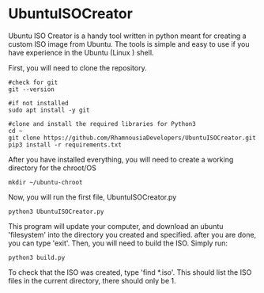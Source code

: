 # UbuntuISOCreator

Ubuntu ISO Creator is a handy tool written in python meant for creating a custom ISO image from Ubuntu.
The tools is simple and easy to use if you have experience in the Ubuntu (Linux ) shell. 

First, you will need to clone the repository.
```
#check for git
git --version

#if not installed
sudo apt install -y git

#clone and install the required libraries for Python3
cd ~
git clone https://github.com/RhamnousiaDevelopers/UbuntuISOCreator.git
pip3 install -r requirements.txt

```
After you have installed everything, you will need to create a working directory for the chroot/OS
```
mkdir ~/ubuntu-chroot
```

Now, you will run the first file, UbuntuISOCreator.py
```
python3 UbuntuISOCreator.py
```

This program will update your computer, and download an ubuntu 'filesystem' into the directory you created and specified. after you are done, you can type 'exit'. Then, you will need to build the ISO.
Simply run:
```
python3 build.py
```

To check that the ISO was created, type 'find *.iso'. This should list the ISO files in the current directory, there should only be 1.
